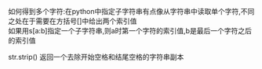 
如何得到多个字符:在python中指定子字符串有点像从字符串中读取单个字符,不同之处在于需要在方括号[]中给出两个索引值  
如果用s[a:b]指定一个子字符串,则a时第一个字符的索引值,b是最后一个字符之后的索引值  

str.strip()   返回一个去除开始空格和结尾空格的字符串副本

